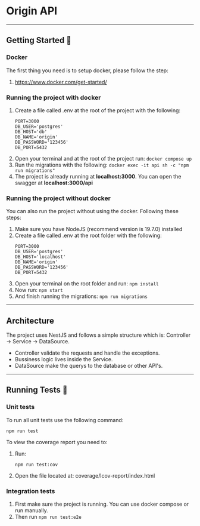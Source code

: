 # Origin API
---

## Getting Started 🚀

### Docker
The first thing you need is to setup docker, please follow the step: 
1. https://www.docker.com/get-started/

### Running the project with docker
1. Create a file called .env at the root of the project with the following:
    ```
    PORT=3000
    DB_USER='postgres'
    DB_HOST='db'
    DB_NAME='origin'
    DB_PASSWORD='123456'
    DB_PORT=5432 
    ```
2. Open your terminal and at the root of the project run:
 ```docker compose up```
3. Run the migrations with the following:
  ```docker exec -it api sh -c "npm run migrations"```
4. The project is already running at **localhost:3000**. You can open the swagger at **localhost:3000/api**

### Running the project without docker
You can also run the project without using the docker. Following these steps:
1. Make sure you have NodeJS (recommend version is 19.7.0) installed
2. Create a file called .env at the root folder with the following:
    ```
    PORT=3000
    DB_USER='postgres'
    DB_HOST='localhost'
    DB_NAME='origin'
    DB_PASSWORD='123456'
    DB_PORT=5432 
    ```
3. Open your terminal on the root folder and run: 
  ```npm install```
3. Now run:
  ```npm start```
4. And finish running the migrations:
  ```npm run migrations```

---
## Architecture
The project uses NestJS and follows a simple structure which is:
Controller → Service → DataSource.

-  Controller validate the requests and handle the exceptions.
-  Bussiness logic lives inside the Service.
-  DataSource make the querys to the database or other API's.

---
## Running Tests 🧪

### Unit tests

To run all unit tests use the following command:
  ```
  npm run test
  ```

To view the coverage report you need to:
1. Run:
    ```
    npm run test:cov
    ```
2. Open the file located at:
coverage/lcov-report/index.html

### Integration tests
1. First make sure the project is running. You can use docker compose or run manually.
2. Then run 
  ```npm run test:e2e```